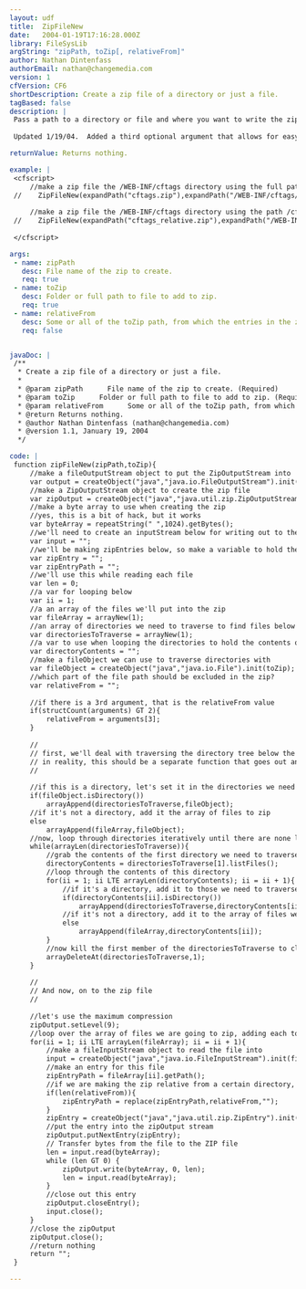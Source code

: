 ```yaml
---
layout: udf
title:  ZipFileNew
date:   2004-01-19T17:16:28.000Z
library: FileSysLib
argString: "zipPath, toZip[, relativeFrom]"
author: Nathan Dintenfass
authorEmail: nathan@changemedia.com
version: 1
cfVersion: CF6
shortDescription: Create a zip file of a directory or just a file.
tagBased: false
description: |
 Pass a path to a directory or file and where you want to write the zip file, and POOF!: Zip file.
 
 Updated 1/19/04.  Added a third optional argument that allows for easy creation of relative paths in the zip file.

returnValue: Returns nothing.

example: |
 <cfscript>
     //make a zip file the /WEB-INF/cftags directory using the full path in the zip file
 //    ZipFileNew(expandPath("cftags.zip"),expandPath("/WEB-INF/cftags/"));
 
     //make a zip file the /WEB-INF/cftags directory using the path /cftags as the top level directory in the zip file
 //    ZipFileNew(expandPath("cftags_relative.zip"),expandPath("/WEB-INF/cftags/"),expandPath("/WEB-INF/"));
 
 </cfscript>

args:
 - name: zipPath
   desc: File name of the zip to create.
   req: true
 - name: toZip
   desc: Folder or full path to file to add to zip.
   req: true
 - name: relativeFrom
   desc: Some or all of the toZip path, from which the entries in the zip file will be relative
   req: false


javaDoc: |
 /**
  * Create a zip file of a directory or just a file.
  * 
  * @param zipPath      File name of the zip to create. (Required)
  * @param toZip      Folder or full path to file to add to zip. (Required)
  * @param relativeFrom      Some or all of the toZip path, from which the entries in the zip file will be relative (Optional)
  * @return Returns nothing. 
  * @author Nathan Dintenfass (nathan@changemedia.com) 
  * @version 1.1, January 19, 2004 
  */

code: |
 function zipFileNew(zipPath,toZip){
     //make a fileOutputStream object to put the ZipOutputStream into
     var output = createObject("java","java.io.FileOutputStream").init(zipPath);
     //make a ZipOutputStream object to create the zip file
     var zipOutput = createObject("java","java.util.zip.ZipOutputStream").init(output);
     //make a byte array to use when creating the zip
     //yes, this is a bit of hack, but it works
     var byteArray = repeatString(" ",1024).getBytes();
     //we'll need to create an inputStream below for writing out to the zip file
     var input = "";
     //we'll be making zipEntries below, so make a variable to hold them
     var zipEntry = "";
     var zipEntryPath = "";
     //we'll use this while reading each file
     var len = 0;
     //a var for looping below
     var ii = 1;
     //a an array of the files we'll put into the zip
     var fileArray = arrayNew(1);
     //an array of directories we need to traverse to find files below whatever is passed in
     var directoriesToTraverse = arrayNew(1);
     //a var to use when looping the directories to hold the contents of each one
     var directoryContents = "";
     //make a fileObject we can use to traverse directories with
     var fileObject = createObject("java","java.io.File").init(toZip);
     //which part of the file path should be excluded in the zip?
     var relativeFrom = "";
     
     //if there is a 3rd argument, that is the relativeFrom value
     if(structCount(arguments) GT 2){
         relativeFrom = arguments[3];
     }
     
     //
     // first, we'll deal with traversing the directory tree below the path passed in, so we get all files under the directory
     // in reality, this should be a separate function that goes out and traverses a directory, but cflib.org does not allow for UDF's that rely on other UDF's!!
     //
     
     //if this is a directory, let's set it in the directories we need to traverse
     if(fileObject.isDirectory())
         arrayAppend(directoriesToTraverse,fileObject);
     //if it's not a directory, add it the array of files to zip
     else
         arrayAppend(fileArray,fileObject);    
     //now, loop through directories iteratively until there are none left
     while(arrayLen(directoriesToTraverse)){
         //grab the contents of the first directory we need to traverse
         directoryContents = directoriesToTraverse[1].listFiles();
         //loop through the contents of this directory
         for(ii = 1; ii LTE arrayLen(directoryContents); ii = ii + 1){            
             //if it's a directory, add it to those we need to traverse
             if(directoryContents[ii].isDirectory())
                 arrayAppend(directoriesToTraverse,directoryContents[ii]);    
             //if it's not a directory, add it to the array of files we want to add
             else
                 arrayAppend(fileArray,directoryContents[ii]);    
         }
         //now kill the first member of the directoriesToTraverse to clear out the one we just did
         arrayDeleteAt(directoriesToTraverse,1);
     } 
     
     //
     // And now, on to the zip file
     //
     
     //let's use the maximum compression
     zipOutput.setLevel(9);
     //loop over the array of files we are going to zip, adding each to the zipOutput
     for(ii = 1; ii LTE arrayLen(fileArray); ii = ii + 1){
         //make a fileInputStream object to read the file into
         input = createObject("java","java.io.FileInputStream").init(fileArray[ii].getPath());
         //make an entry for this file
         zipEntryPath = fileArray[ii].getPath();
         //if we are making the zip relative from a certain directory, exclude that from the zipEntryPath
         if(len(relativeFrom)){
             zipEntryPath = replace(zipEntryPath,relativeFrom,"");
         } 
         zipEntry = createObject("java","java.util.zip.ZipEntry").init(zipEntryPath);
         //put the entry into the zipOutput stream
         zipOutput.putNextEntry(zipEntry);
         // Transfer bytes from the file to the ZIP file
         len = input.read(byteArray);
         while (len GT 0) {
             zipOutput.write(byteArray, 0, len);
             len = input.read(byteArray);
         }
         //close out this entry
         zipOutput.closeEntry();
         input.close();
     }
     //close the zipOutput
     zipOutput.close();
     //return nothing
     return "";
 }

---
```


